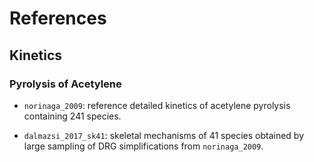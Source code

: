 # References

## Kinetics

### Pyrolysis of Acetylene

- `norinaga_2009`: reference detailed kinetics of acetylene pyrolysis containing 241 species.

- `dalmazsi_2017_sk41`: skeletal mechanisms of 41 species obtained by large sampling of DRG simplifications from `norinaga_2009`.
